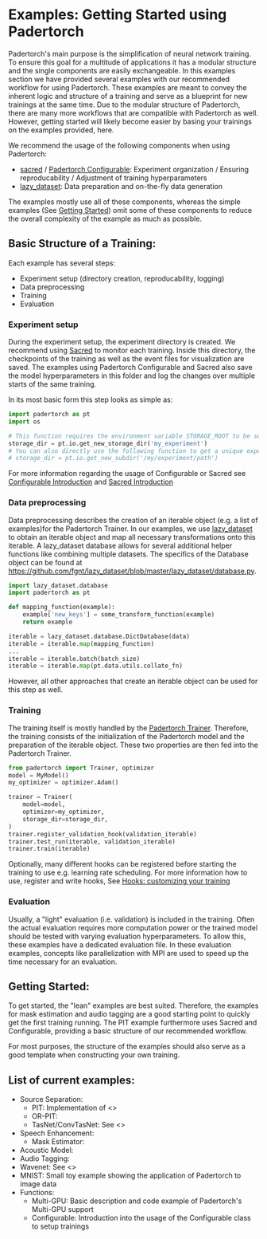 # Examples: Getting Started using Padertorch

Padertorch's main purpose is the simplification of neural network training.
To ensure this goal for a multitude of applications it has a modular structure and the single components are easily exchangeable.
In this examples section we have provided several examples with our recommended workflow for using Padertorch.
These examples are meant to convey the inherent logic and structure of a training and serve as a blueprint for new trainings at the same time.
Due to the modular structure of Padertorch, there are many more workflows that are compatible with Padertorch as well.
However, getting started will likely become easier by basing your trainings on the examples provided, here.

We recommend the usage of the following components when using Padertorch:
  - [sacred]() / [Padertorch Configurable](): Experiment organization / Ensuring reproducability / Adjustment of training hyperparameters
  - [lazy_dataset](https://github.com/fgnt/lazy_dataset): Data preparation and on-the-fly data generation
  
The examples mostly use all of these components, whereas the simple examples  (See [Getting Started]()) omit some of these components to reduce the overall complexity of the example as much as possible.


## Basic Structure of a Training:

Each example has several steps:
  - Experiment setup (directory creation, reproducability, logging)
  - Data preprocessing
  - Training
  - Evaluation

### Experiment setup
During the experiment setup, the experiment directory is created. We recommend using [Sacred]() to monitor each training.
Inside this directory, the checkpoints of the training as well as the event files for visualization are saved. 
The examples using Padertorch Configurable and Sacred also save the model hyperparameters in this folder and log the 
changes over multiple starts of the same training.

In its most basic form this step looks as simple as:
``` python
import padertorch as pt
import os

# This function requires the environment variable STORAGE_ROOT to be set.
storage_dir = pt.io.get_new_storage_dir('my_experiment')
# You can also directly use the following function to get a unique experiment folder for each training without specifying STORAGE ROOT: 
# storage_dir = pt.io.get_new_subdir('/my/experiment/path')
```
For more information regarding the usage of Configurable or Sacred 
see [Configurable Introduction]() and [Sacred Introduction]()

### Data preprocessing
Data preprocessing describes the creation of an iterable object (e.g. a list of examples)for the Padertorch Trainer.
In our examples, we use [lazy_dataset](https://github.com/fgnt/lazy_dataset) to obtain an iterable object and map all necessary transformations onto this iterable. A lazy_dataset database allows for several additional helper functions like combining multiple datasets. The specifics of the Database object can be found at https://github.com/fgnt/lazy_dataset/blob/master/lazy_dataset/database.py.
``` python
import lazy_dataset.database
import padertorch as pt

def mapping_function(example):
    example['new_keys'] = some_transform_function(example)
    return example

iterable = lazy_dataset.database.DictDatabase(data)
iterable = iterable.map(mapping_function)
...
iterable = iterable.batch(batch_size)
iterable = iterable.map(pt.data.utils.collate_fn)

```

However, all other approaches that create an iterable object can be used for this step as well.

### Training
The training itself is mostly handled by the [Padertorch Trainer](). 
Therefore, the training consists of the initialization of the Padertorch model and the preparation of the iterable object.
These two properties are then fed into the Padertorch Trainer.
``` python
from padertorch import Trainer, optimizer
model = MyModel()
my_optimizer = optimizer.Adam() 

trainer = Trainer(
    model=model,
    optimizer=my_optimizer,
    storage_dir=storage_dir,
)
trainer.register_validation_hook(validation_iterable)
trainer.test_run(iterable, validation_iterable)
trainer.train(iterable)
```

Optionally, many different hooks can be registered before starting the training to use e.g. learning rate scheduling.
For more information how to use, register and write hooks, See [Hooks: customizing your training]()  

### Evaluation
Usually, a "light" evaluation (i.e. validation) is included in the training.
Often the actual evaluation requires more computation power or the 
trained model should be tested with varying evaluation hyperparameters.
To allow this, these examples have a dedicated evaluation file. 
In these evaluation examples, concepts like parallelization with MPI
are used to speed up the time necessary for an evaluation.


## Getting Started:
To get started, the "lean" examples are best suited.
Therefore, the examples for mask estimation and audio tagging are a good starting point to quickly get the first training running.
The PIT example furthermore uses Sacred and Configurable, providing a basic structure of our recommended workflow. 

For most purposes, the structure of the examples should also serve as a good template when constructing your own training. 



    
## List of current examples:
  - Source Separation:
    - PIT: Implementation of <>
    - OR-PIT:
    - TasNet/ConvTasNet: See <>
  - Speech Enhancement:
    - Mask Estimator: 
  - Acoustic Model:
  - Audio Tagging:
  - Wavenet: See <>
  - MNIST: Small toy example showing the application of Padertorch to image data
  - Functions:
    - Multi-GPU: Basic description and code example of Padertorch's Multi-GPU support
    - Configurable: Introduction into the usage of the Configurable class to setup trainings
